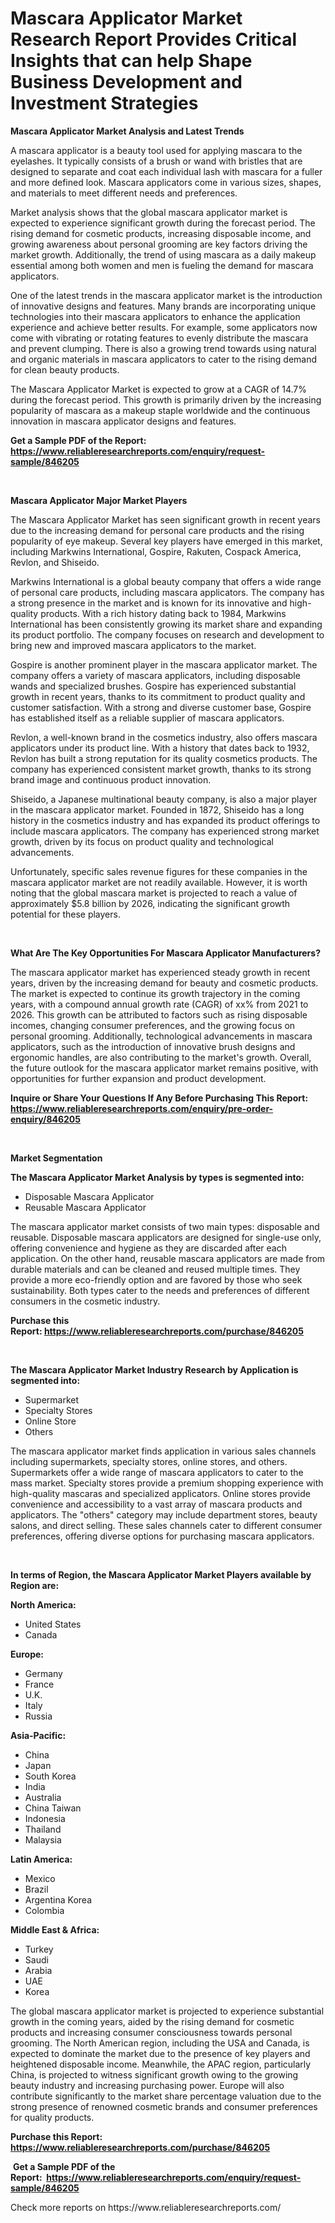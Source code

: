 <p><h1>Mascara Applicator Market Research Report Provides Critical Insights that can help Shape Business Development and Investment Strategies</h1></p><p><strong>Mascara Applicator Market Analysis and Latest Trends</strong></p>
<p><p>A mascara applicator is a beauty tool used for applying mascara to the eyelashes. It typically consists of a brush or wand with bristles that are designed to separate and coat each individual lash with mascara for a fuller and more defined look. Mascara applicators come in various sizes, shapes, and materials to meet different needs and preferences.</p><p>Market analysis shows that the global mascara applicator market is expected to experience significant growth during the forecast period. The rising demand for cosmetic products, increasing disposable income, and growing awareness about personal grooming are key factors driving the market growth. Additionally, the trend of using mascara as a daily makeup essential among both women and men is fueling the demand for mascara applicators.</p><p>One of the latest trends in the mascara applicator market is the introduction of innovative designs and features. Many brands are incorporating unique technologies into their mascara applicators to enhance the application experience and achieve better results. For example, some applicators now come with vibrating or rotating features to evenly distribute the mascara and prevent clumping. There is also a growing trend towards using natural and organic materials in mascara applicators to cater to the rising demand for clean beauty products.</p><p>The Mascara Applicator Market is expected to grow at a CAGR of 14.7% during the forecast period. This growth is primarily driven by the increasing popularity of mascara as a makeup staple worldwide and the continuous innovation in mascara applicator designs and features.</p></p>
<p><strong>Get a Sample PDF of the Report:&nbsp; <a href="https://www.reliableresearchreports.com/enquiry/request-sample/846205">https://www.reliableresearchreports.com/enquiry/request-sample/846205</a></strong></p>
<p>&nbsp;</p>
<p><strong>Mascara Applicator Major Market Players</strong></p>
<p><p>The Mascara Applicator Market has seen significant growth in recent years due to the increasing demand for personal care products and the rising popularity of eye makeup. Several key players have emerged in this market, including Markwins International, Gospire, Rakuten, Cospack America, Revlon, and Shiseido.</p><p>Markwins International is a global beauty company that offers a wide range of personal care products, including mascara applicators. The company has a strong presence in the market and is known for its innovative and high-quality products. With a rich history dating back to 1984, Markwins International has been consistently growing its market share and expanding its product portfolio. The company focuses on research and development to bring new and improved mascara applicators to the market. </p><p>Gospire is another prominent player in the mascara applicator market. The company offers a variety of mascara applicators, including disposable wands and specialized brushes. Gospire has experienced substantial growth in recent years, thanks to its commitment to product quality and customer satisfaction. With a strong and diverse customer base, Gospire has established itself as a reliable supplier of mascara applicators.</p><p>Revlon, a well-known brand in the cosmetics industry, also offers mascara applicators under its product line. With a history that dates back to 1932, Revlon has built a strong reputation for its quality cosmetics products. The company has experienced consistent market growth, thanks to its strong brand image and continuous product innovation.</p><p>Shiseido, a Japanese multinational beauty company, is also a major player in the mascara applicator market. Founded in 1872, Shiseido has a long history in the cosmetics industry and has expanded its product offerings to include mascara applicators. The company has experienced strong market growth, driven by its focus on product quality and technological advancements.</p><p>Unfortunately, specific sales revenue figures for these companies in the mascara applicator market are not readily available. However, it is worth noting that the global mascara market is projected to reach a value of approximately $5.8 billion by 2026, indicating the significant growth potential for these players.</p></p>
<p>&nbsp;</p>
<p><strong>What Are The Key Opportunities For Mascara Applicator Manufacturers?</strong></p>
<p><p>The mascara applicator market has experienced steady growth in recent years, driven by the increasing demand for beauty and cosmetic products. The market is expected to continue its growth trajectory in the coming years, with a compound annual growth rate (CAGR) of xx% from 2021 to 2026. This growth can be attributed to factors such as rising disposable incomes, changing consumer preferences, and the growing focus on personal grooming. Additionally, technological advancements in mascara applicators, such as the introduction of innovative brush designs and ergonomic handles, are also contributing to the market's growth. Overall, the future outlook for the mascara applicator market remains positive, with opportunities for further expansion and product development.</p></p>
<p><strong>Inquire or Share Your Questions If Any Before Purchasing This Report: <a href="https://www.reliableresearchreports.com/enquiry/pre-order-enquiry/846205">https://www.reliableresearchreports.com/enquiry/pre-order-enquiry/846205</a></strong></p>
<p>&nbsp;</p>
<p><strong>Market Segmentation</strong></p>
<p><strong>The Mascara Applicator Market Analysis by types is segmented into:</strong></p>
<p><ul><li>Disposable Mascara Applicator</li><li>Reusable Mascara Applicator</li></ul></p>
<p><p>The mascara applicator market consists of two main types: disposable and reusable. Disposable mascara applicators are designed for single-use only, offering convenience and hygiene as they are discarded after each application. On the other hand, reusable mascara applicators are made from durable materials and can be cleaned and reused multiple times. They provide a more eco-friendly option and are favored by those who seek sustainability. Both types cater to the needs and preferences of different consumers in the cosmetic industry.</p></p>
<p><strong>Purchase this Report:&nbsp;<a href="https://www.reliableresearchreports.com/purchase/846205">https://www.reliableresearchreports.com/purchase/846205</a></strong></p>
<p>&nbsp;</p>
<p><strong>The Mascara Applicator Market Industry Research by Application is segmented into:</strong></p>
<p><ul><li>Supermarket</li><li>Specialty Stores</li><li>Online Store</li><li>Others</li></ul></p>
<p><p>The mascara applicator market finds application in various sales channels including supermarkets, specialty stores, online stores, and others. Supermarkets offer a wide range of mascara applicators to cater to the mass market. Specialty stores provide a premium shopping experience with high-quality mascaras and specialized applicators. Online stores provide convenience and accessibility to a vast array of mascara products and applicators. The "others" category may include department stores, beauty salons, and direct selling. These sales channels cater to different consumer preferences, offering diverse options for purchasing mascara applicators.</p></p>
<p>&nbsp;</p>
<p><strong>In terms of Region, the Mascara Applicator Market Players available by Region are:</strong></p>
<p>
    <p> <strong> North America: </strong>
        <ul>
            <li>United States</li>
            <li>Canada</li>
        </ul>
        </p> 
    <p> <strong> Europe: </strong>
        <ul>
            <li>Germany</li>
            <li>France</li>
            <li>U.K.</li>
            <li>Italy</li>
            <li>Russia</li>
        </ul>
        </p> 
    <p> <strong> Asia-Pacific: </strong>
        <ul>
            <li>China</li>
            <li>Japan</li>
            <li>South Korea</li>
            <li>India</li>
            <li>Australia</li>
            <li>China Taiwan</li>
            <li>Indonesia</li>
            <li>Thailand</li>
            <li>Malaysia</li>
        </ul>
        </p> 
    <p> <strong> Latin America: </strong>
        <ul>
            <li>Mexico</li>
            <li>Brazil</li>
            <li>Argentina Korea</li>
            <li>Colombia</li>
        </ul>
        </p> 
    <p> <strong> Middle East & Africa: </strong>
        <ul>
            <li>Turkey</li>
            <li>Saudi</li>
            <li>Arabia</li>
            <li>UAE</li>
            <li>Korea</li>
        </ul>
    </p>
    </p>
<p><p>The global mascara applicator market is projected to experience substantial growth in the coming years, aided by the rising demand for cosmetic products and increasing consumer consciousness towards personal grooming. The North American region, including the USA and Canada, is expected to dominate the market due to the presence of key players and heightened disposable income. Meanwhile, the APAC region, particularly China, is projected to witness significant growth owing to the growing beauty industry and increasing purchasing power. Europe will also contribute significantly to the market share percentage valuation due to the strong presence of renowned cosmetic brands and consumer preferences for quality products.</p></p>
<p><strong>Purchase this Report: <a href="https://www.reliableresearchreports.com/purchase/846205">https://www.reliableresearchreports.com/purchase/846205</a></strong></p>
<p>&nbsp;<strong>Get a Sample PDF of the Report:&nbsp;&nbsp;<a href="https://www.reliableresearchreports.com/enquiry/request-sample/846205">https://www.reliableresearchreports.com/enquiry/request-sample/846205</a></strong></p>
<p><strong></strong></p>
<p>Check more reports on https://www.reliableresearchreports.com/</p>